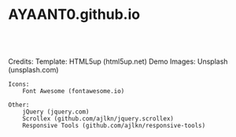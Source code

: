 # AYAANT0.github.io
<br><br><br>
Credits:
	Template:
		HTML5up (html5up.net)
	Demo Images:
		Unsplash (unsplash.com)

	Icons:
		Font Awesome (fontawesome.io)

	Other:
		jQuery (jquery.com)
		Scrollex (github.com/ajlkn/jquery.scrollex)
		Responsive Tools (github.com/ajlkn/responsive-tools)
